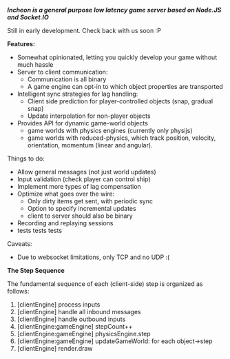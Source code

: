 ***Incheon is a general purpose low latency game server based on Node.JS and Socket.IO***

Still in early development. Check back with us soon :P

**Features:**

* Somewhat opinionated, letting you quickly develop your game without much hassle
* Server to client communication:
    * Communication is all binary
    * A game engine can opt-in to which object properties are transported
* Intelligent sync strategies for lag handling:
    * Client side prediction for player-controlled objects (snap, gradual snap)
    * Update interpolation for non-player objects
* Provides API for dynamic game-world objects
    * game worlds with physics engines (currently only physijs)
    * game worlds with reduced-physics, which track position, velocity, orientation, momentum (linear and angular).

Things to do:

* Allow general messages (not just world updates)
* Input validation (check player can control ship)
* Implement more types of lag compensation
* Optimize what goes over the wire:
    * Only dirty items get sent, with periodic sync
    * Option to specify incremental updates
    * client to server should also be binary
* Recording and replaying sessions
* tests tests tests


Caveats:

* Due to websocket limitations, only TCP and no UDP :(

**The Step Sequence**

The fundamental sequence of each (client-side) step is organized as follows:

1. [clientEngine] process inputs
2. [clientEngine] handle all inbound messages
3. [clientEngine] handle outbound inputs
4. [clientEngine:gameEngine] stepCount++
5. [clientEngine:gameEngine] physicsEngine.step
6. [clientEngine:gameEngine] updateGameWorld: for each object->step
7. [clientEngine] render.draw
